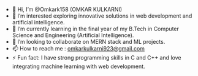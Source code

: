 - 👋 Hi, I’m @Omkark158 (OMKAR KULKARNI)
- 👀 I’m interested exploring innovative solutions in web development and artificial intelligence.
- 🌱 I’m currently learning in the final year of my B.Tech in Computer Science and Engineering (Artificial Intelligence).
- 💞️ I’m looking to collaborate on MERN stack and ML projects.
- 📫 How to reach me : omkarkulkarni923@gmail.com
- ⚡ Fun fact: I have strong programming skills in C and C++ and love integrating machine learning with web development.

<!---
Omkark158/Omkark158 is a ✨ special ✨ repository because its `README.md` (this file) appears on your GitHub profile.
You can click the Preview link to take a look at your changes.
--->
